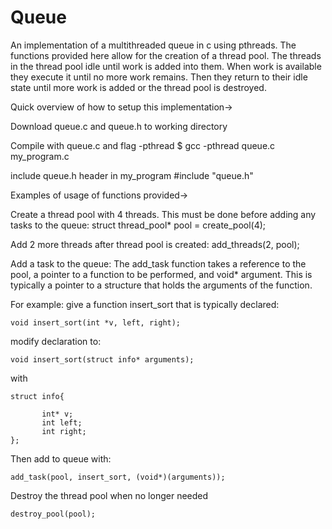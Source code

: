 # Queue
An implementation of a multithreaded queue in c using pthreads. The functions provided here allow for the creation of a thread pool. The threads in the thread pool idle until work is added into them. When work is available they execute it until no more work remains. Then they return to their idle state until more work is added or the thread pool is destroyed.


Quick overview of how to setup this implementation->

Download queue.c and queue.h to working directory

Compile with queue.c and flag -pthread
	$ gcc -pthread queue.c my_program.c 

include queue.h header in my_program
	#include "queue.h"


Examples of usage of functions provided->

Create a thread pool with 4 threads. This must be done before adding any tasks to the queue:
	struct thread_pool* pool = create_pool(4);

Add 2 more threads after thread pool is created:
	add_threads(2, pool);

Add a task to the queue:
The add_task function takes a reference to the pool, a pointer to a function to be performed, and void* argument. This is typically a pointer to a  structure that holds the arguments of the function.

For example: give a function insert_sort that is typically declared:

	void insert_sort(int *v, left, right);

modify declaration to:

	void insert_sort(struct info* arguments);

with

	struct info{

	       int* v;
	       int left;
	       int right;
	};

Then add to queue with:

	add_task(pool, insert_sort, (void*)(arguments));

Destroy the thread pool when no longer needed

	destroy_pool(pool);

